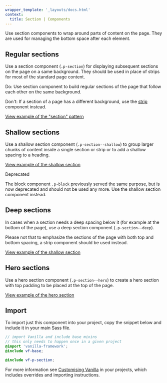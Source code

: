 ```yaml
---
wrapper_template: '_layouts/docs.html'
context:
  title: Section | Components
---
```


Use section components to wrap around parts of content on the page. They are used for managing the bottom space after each element.

## Regular sections

Use a section component (`.p-section`) for displaying subsequent sections on the page on a same background. They should be used in place of strips for most of the standard page content.

<div class="row">
  <div class="col-6 col-medium-3">
    <div class="p-notification--positive">
      <p class="p-notification__content">
        <span class="p-notification__title">Do:</span>
        <span class="p-notification__message">Use section component to build regular sections of the page that follow each other on the same background.</span>
      </p>
    </div>
  </div>
  <div class="col-6 col-medium-3">
    <div class="p-notification--negative">
      <p class="p-notification__content">
        <span class="p-notification__title">Don't:</span>
        <span class="p-notification__message">If a section of a page has a different background, use the <a href="/docs/patterns/strip">strip</a> component instead.</span>
      </p>
    </div>
  </div>
</div>

<div class="embedded-example"><a href="/docs/examples/patterns/section/section" class="js-example">
View example of the "section" pattern
</a></div>

## Shallow sections

Use a shallow section component (`.p-section--shallow`) to group larger chunks of content inside a single section or strip or to add a shallow spacing to a heading.

<div class="embedded-example"><a href="/docs/examples/patterns/section/shallow" class="js-example">
View example of the shallow section
</a></div>

<span class="p-status-label--negative">Deprecated</span>

The block component `.p-block` previously served the same purpose, but is now deprecated and should not be used any more. Use the shallow section component instead.

## Deep sections

In cases when a section needs a deep spacing below it (for example at the bottom of the page), use a deep section component (`.p-section--deep`).

Please not that to emphasize the sections of the page with both top and bottom spacing, a strip component should be used instead.

<div class="embedded-example"><a href="/docs/examples/patterns/section/deep" class="js-example">
View example of the shallow section
</a></div>

## Hero sections

Use a hero section component (`.p-section--hero`) to create a hero section with top padding to be placed at the top of the page.

<div class="embedded-example"><a href="/docs/examples/patterns/section/hero" class="js-example">
View example of the hero section
</a></div>

## Import

To import just this component into your project, copy the snippet below and include it in your main Sass file.

```scss
// import Vanilla and include base mixins
// this only needs to happen once in a given project
@import 'vanilla-framework';
@include vf-base;

@include vf-p-section;
```

For more information see [Customising Vanilla](/docs/customising-vanilla/) in your projects, which includes overrides and importing instructions.
